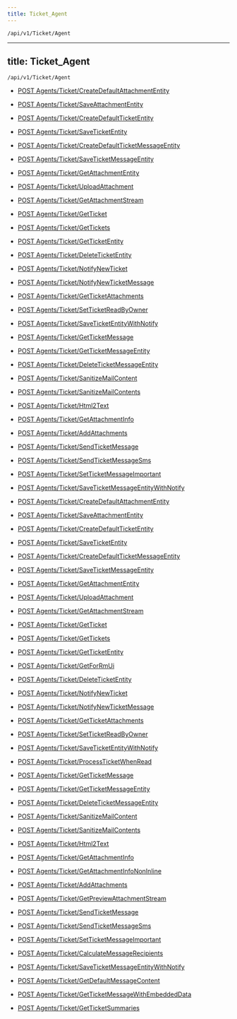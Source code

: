 ```yaml
---
title: Ticket_Agent
---
```


```http
/api/v1/Ticket/Agent
```

---

title: Ticket_Agent
---

```http
/api/v1/Ticket/Agent
```

* [POST Agents/Ticket/CreateDefaultAttachmentEntity](v1TicketAgent_CreateDefaultAttachmentEntity.md)

* [POST Agents/Ticket/SaveAttachmentEntity](v1TicketAgent_SaveAttachmentEntity.md)

* [POST Agents/Ticket/CreateDefaultTicketEntity](v1TicketAgent_CreateDefaultTicketEntity.md)

* [POST Agents/Ticket/SaveTicketEntity](v1TicketAgent_SaveTicketEntity.md)

* [POST Agents/Ticket/CreateDefaultTicketMessageEntity](v1TicketAgent_CreateDefaultTicketMessageEntity.md)

* [POST Agents/Ticket/SaveTicketMessageEntity](v1TicketAgent_SaveTicketMessageEntity.md)

* [POST Agents/Ticket/GetAttachmentEntity](v1TicketAgent_GetAttachmentEntity.md)

* [POST Agents/Ticket/UploadAttachment](v1TicketAgent_UploadAttachment.md)

* [POST Agents/Ticket/GetAttachmentStream](v1TicketAgent_GetAttachmentStream.md)

* [POST Agents/Ticket/GetTicket](v1TicketAgent_GetTicket.md)

* [POST Agents/Ticket/GetTickets](v1TicketAgent_GetTickets.md)

* [POST Agents/Ticket/GetTicketEntity](v1TicketAgent_GetTicketEntity.md)

* [POST Agents/Ticket/DeleteTicketEntity](v1TicketAgent_DeleteTicketEntity.md)

* [POST Agents/Ticket/NotifyNewTicket](v1TicketAgent_NotifyNewTicket.md)

* [POST Agents/Ticket/NotifyNewTicketMessage](v1TicketAgent_NotifyNewTicketMessage.md)

* [POST Agents/Ticket/GetTicketAttachments](v1TicketAgent_GetTicketAttachments.md)

* [POST Agents/Ticket/SetTicketReadByOwner](v1TicketAgent_SetTicketReadByOwner.md)

* [POST Agents/Ticket/SaveTicketEntityWithNotify](v1TicketAgent_SaveTicketEntityWithNotify.md)

* [POST Agents/Ticket/GetTicketMessage](v1TicketAgent_GetTicketMessage.md)

* [POST Agents/Ticket/GetTicketMessageEntity](v1TicketAgent_GetTicketMessageEntity.md)

* [POST Agents/Ticket/DeleteTicketMessageEntity](v1TicketAgent_DeleteTicketMessageEntity.md)

* [POST Agents/Ticket/SanitizeMailContent](v1TicketAgent_SanitizeMailContent.md)

* [POST Agents/Ticket/SanitizeMailContents](v1TicketAgent_SanitizeMailContents.md)

* [POST Agents/Ticket/Html2Text](v1TicketAgent_Html2Text.md)

* [POST Agents/Ticket/GetAttachmentInfo](v1TicketAgent_GetAttachmentInfo.md)

* [POST Agents/Ticket/AddAttachments](v1TicketAgent_AddAttachments.md)

* [POST Agents/Ticket/SendTicketMessage](v1TicketAgent_SendTicketMessage.md)

* [POST Agents/Ticket/SendTicketMessageSms](v1TicketAgent_SendTicketMessageSms.md)

* [POST Agents/Ticket/SetTicketMessageImportant](v1TicketAgent_SetTicketMessageImportant.md)

* [POST Agents/Ticket/SaveTicketMessageEntityWithNotify](v1TicketAgent_SaveTicketMessageEntityWithNotify.md)

* [POST Agents/Ticket/CreateDefaultAttachmentEntity](v1TicketAgent_CreateDefaultAttachmentEntity.md)

* [POST Agents/Ticket/SaveAttachmentEntity](v1TicketAgent_SaveAttachmentEntity.md)

* [POST Agents/Ticket/CreateDefaultTicketEntity](v1TicketAgent_CreateDefaultTicketEntity.md)

* [POST Agents/Ticket/SaveTicketEntity](v1TicketAgent_SaveTicketEntity.md)

* [POST Agents/Ticket/CreateDefaultTicketMessageEntity](v1TicketAgent_CreateDefaultTicketMessageEntity.md)

* [POST Agents/Ticket/SaveTicketMessageEntity](v1TicketAgent_SaveTicketMessageEntity.md)

* [POST Agents/Ticket/GetAttachmentEntity](v1TicketAgent_GetAttachmentEntity.md)

* [POST Agents/Ticket/UploadAttachment](v1TicketAgent_UploadAttachment.md)

* [POST Agents/Ticket/GetAttachmentStream](v1TicketAgent_GetAttachmentStream.md)

* [POST Agents/Ticket/GetTicket](v1TicketAgent_GetTicket.md)

* [POST Agents/Ticket/GetTickets](v1TicketAgent_GetTickets.md)

* [POST Agents/Ticket/GetTicketEntity](v1TicketAgent_GetTicketEntity.md)

* [POST Agents/Ticket/GetForRmUi](v1TicketAgent_GetForRmUi.md)

* [POST Agents/Ticket/DeleteTicketEntity](v1TicketAgent_DeleteTicketEntity.md)

* [POST Agents/Ticket/NotifyNewTicket](v1TicketAgent_NotifyNewTicket.md)

* [POST Agents/Ticket/NotifyNewTicketMessage](v1TicketAgent_NotifyNewTicketMessage.md)

* [POST Agents/Ticket/GetTicketAttachments](v1TicketAgent_GetTicketAttachments.md)

* [POST Agents/Ticket/SetTicketReadByOwner](v1TicketAgent_SetTicketReadByOwner.md)

* [POST Agents/Ticket/SaveTicketEntityWithNotify](v1TicketAgent_SaveTicketEntityWithNotify.md)

* [POST Agents/Ticket/ProcessTicketWhenRead](v1TicketAgent_ProcessTicketWhenRead.md)

* [POST Agents/Ticket/GetTicketMessage](v1TicketAgent_GetTicketMessage.md)

* [POST Agents/Ticket/GetTicketMessageEntity](v1TicketAgent_GetTicketMessageEntity.md)

* [POST Agents/Ticket/DeleteTicketMessageEntity](v1TicketAgent_DeleteTicketMessageEntity.md)

* [POST Agents/Ticket/SanitizeMailContent](v1TicketAgent_SanitizeMailContent.md)

* [POST Agents/Ticket/SanitizeMailContents](v1TicketAgent_SanitizeMailContents.md)

* [POST Agents/Ticket/Html2Text](v1TicketAgent_Html2Text.md)

* [POST Agents/Ticket/GetAttachmentInfo](v1TicketAgent_GetAttachmentInfo.md)

* [POST Agents/Ticket/GetAttachmentInfoNonInline](v1TicketAgent_GetAttachmentInfoNonInline.md)

* [POST Agents/Ticket/AddAttachments](v1TicketAgent_AddAttachments.md)

* [POST Agents/Ticket/GetPreviewAttachmentStream](v1TicketAgent_GetPreviewAttachmentStream.md)

* [POST Agents/Ticket/SendTicketMessage](v1TicketAgent_SendTicketMessage.md)

* [POST Agents/Ticket/SendTicketMessageSms](v1TicketAgent_SendTicketMessageSms.md)

* [POST Agents/Ticket/SetTicketMessageImportant](v1TicketAgent_SetTicketMessageImportant.md)

* [POST Agents/Ticket/CalculateMessageRecipients](v1TicketAgent_CalculateMessageRecipients.md)

* [POST Agents/Ticket/SaveTicketMessageEntityWithNotify](v1TicketAgent_SaveTicketMessageEntityWithNotify.md)

* [POST Agents/Ticket/GetDefaultMessageContent](v1TicketAgent_GetDefaultMessageContent.md)

* [POST Agents/Ticket/GetTicketMessageWithEmbeddedData](v1TicketAgent_GetTicketMessageWithEmbeddedData.md)

* [POST Agents/Ticket/GetTicketSummaries](v1TicketAgent_GetTicketSummaries.md)
